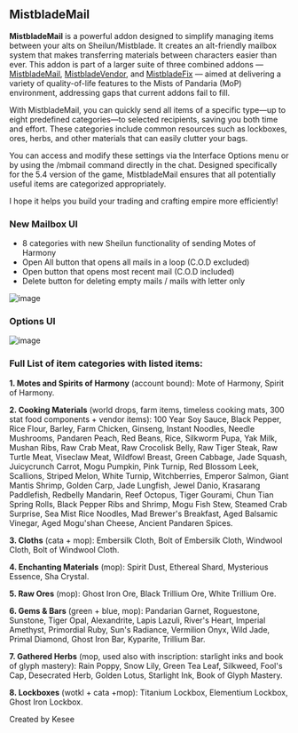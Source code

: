 ## MistbladeMail

**MistbladeMail** is a powerful addon designed to simplify managing items between your alts on Sheilun/Mistblade. It creates an alt-friendly mailbox system that makes transferring materials between characters easier than ever. This addon is part of a larger suite of three combined addons — [MistbladeMail](https://github.com/KeseeX/_MistbladeMail), [MistbladeVendor](https://github.com/KeseeX/_MistbladeVendor), and [MistbladeFix](https://github.com/KeseeX/_MistbladeFix) — aimed at delivering a variety of quality-of-life features to the Mists of Pandaria (MoP) environment, addressing gaps that current addons fail to fill.

With MistbladeMail, you can quickly send all items of a specific type—up to eight predefined categories—to selected recipients, saving you both time and effort. These categories include common resources such as lockboxes, ores, herbs, and other materials that can easily clutter your bags.

You can access and modify these settings via the Interface Options menu or by using the /mbmail command directly in the chat. Designed specifically for the 5.4 version of the game, MistbladeMail ensures that all potentially useful items are categorized appropriately.

I hope it helps you build your trading and crafting empire more efficiently!



### New Mailbox UI 


* 8 categories with new Sheilun functionality of sending Motes of Harmony
* Open All button that opens all mails in a loop (C.O.D excluded)
* Open button that opens most recent mail (C.O.D included)
* Delete button for deleting empty mails / mails with letter only


![image](https://github.com/user-attachments/assets/eb890e86-77b4-4753-9611-e299d77dad4a)


### Options UI

![image](https://github.com/user-attachments/assets/d62c9844-134c-4313-b9ab-c2ad9374279e)

### Full List of item categories with listed items:


**1. Motes and Spirits of Harmony** (account bound): Mote of Harmony, Spirit of Harmony.


**2. Cooking Materials** (world drops, farm items, timeless cooking mats, 300 stat food components + vendor items): 100 Year Soy Sauce, Black Pepper, Rice Flour, Barley, Farm Chicken, Ginseng, Instant Noodles, Needle Mushrooms, Pandaren Peach, Red Beans, Rice, Silkworm Pupa, Yak Milk, Mushan Ribs, Raw Crab Meat, Raw Crocolisk Belly, Raw Tiger Steak, Raw Turtle Meat, Viseclaw Meat, Wildfowl Breast, Green Cabbage, Jade Squash, Juicycrunch Carrot, Mogu Pumpkin, Pink Turnip, Red Blossom Leek, Scallions, Striped Melon, White Turnip, Witchberries, Emperor Salmon, Giant Mantis Shrimp, Golden Carp, Jade Lungfish, Jewel Danio, Krasarang Paddlefish, Redbelly Mandarin, Reef Octopus, Tiger Gourami, Chun Tian Spring Rolls, Black Pepper Ribs and Shrimp, Mogu Fish Stew, Steamed Crab Surprise, Sea Mist Rice Noodles, Mad Brewer's Breakfast, Aged Balsamic Vinegar, Aged Mogu'shan Cheese, Ancient Pandaren Spices.


**3. Cloths** (cata + mop): Embersilk Cloth, Bolt of Embersilk Cloth, Windwool Cloth, Bolt of Windwool Cloth.


**4. Enchanting Materials** (mop): Spirit Dust, Ethereal Shard, Mysterious Essence, Sha Crystal.


**5. Raw Ores** (mop): Ghost Iron Ore, Black Trillium Ore, White Trillium Ore.


**6. Gems & Bars** (green + blue, mop): Pandarian Garnet, Roguestone, Sunstone, Tiger Opal, Alexandrite, Lapis Lazuli, River's Heart, Imperial Amethyst, Primordial Ruby, Sun's Radiance, Vermilion Onyx, Wild Jade, Primal Diamond, Ghost Iron Bar, Kyparite, Trillium Bar.


**7. Gathered Herbs** (mop, used also with inscription: starlight inks and book of glyph mastery): Rain Poppy, Snow Lily, Green Tea Leaf, Silkweed, Fool's Cap, Desecrated Herb, Golden Lotus, Starlight Ink, Book of Glyph Mastery.


**8. Lockboxes** (wotkl + cata  +mop): Titanium Lockbox, Elementium Lockbox, Ghost Iron Lockbox.


Created by Kesee
